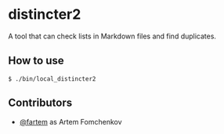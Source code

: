 # distincter2

A tool that can check lists in Markdown files and find duplicates.

## How to use

```shell
$ ./bin/local_distincter2
```

## Contributors

* [@fartem](https://github.com/fartem) as Artem Fomchenkov
